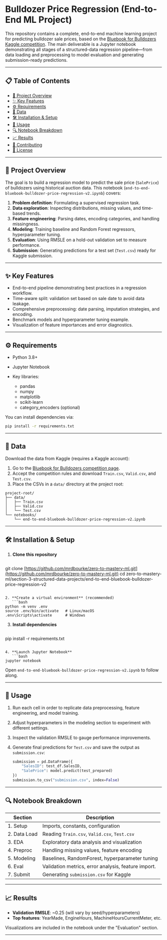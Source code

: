 # Bulldozer Price Regression (End-to-End ML Project)

This repository contains a complete, end-to-end machine learning project for predicting bulldozer sale prices, based on the [Bluebook for Bulldozers Kaggle competition](https://www.kaggle.com/c/bluebook-for-bulldozers). The main deliverable is a Jupyter notebook demonstrating all stages of a structured-data regression pipeline—from data loading and preprocessing to model evaluation and generating submission-ready predictions.

---

## 📋 Table of Contents

* [🚀 Project Overview](#-project-overview)
* [✨ Key Features](#-key-features)
* [⚙️ Requirements](#️-requirements)
* [💾 Data](#-data)
* [🛠️ Installation & Setup](#️-installation--setup)
* [📖 Usage](#-usage)
* [🔍 Notebook Breakdown](#-notebook-breakdown)
* [📈 Results](#-results)
* [🤝 Contributing](#-contributing)
* [📝 License](#-license)

---

## 🚀 Project Overview

The goal is to build a regression model to predict the sale price (`SalePrice`) of bulldozers using historical auction data. This notebook (`end-to-end-bluebook-bulldozer-price-regression-v2.ipynb`) covers:

1. **Problem definition**: Formulating a supervised regression task.
2. **Data exploration**: Inspecting distributions, missing values, and time-based trends.
3. **Feature engineering**: Parsing dates, encoding categories, and handling missingness.
4. **Modeling**: Training baseline and Random Forest regressors, hyperparameter tuning.
5. **Evaluation**: Using RMSLE on a hold-out validation set to measure performance.
6. **Submission**: Generating predictions for a test set (`Test.csv`) ready for Kaggle submission.

---

## ✨ Key Features

* End-to-end pipeline demonstrating best practices in a regression workflow.
* Time-aware split: validation set based on sale date to avoid data leakage.
* Comprehensive preprocessing: date parsing, imputation strategies, and encoding.
* Benchmark models and hyperparameter tuning example.
* Visualization of feature importances and error diagnostics.

---

## ⚙️ Requirements

* Python 3.8+
* Jupyter Notebook
* Key libraries:

  * pandas
  * numpy
  * matplotlib
  * scikit-learn
  * category\_encoders (optional)

You can install dependencies via:

```bash
pip install -r requirements.txt
```

---

## 💾 Data

Download the data from Kaggle (requires a Kaggle account):

1. Go to the [Bluebook for Bulldozers competition page](https://www.kaggle.com/c/bluebook-for-bulldozers/data).
2. Accept the competition rules and download `Train.csv`, `Valid.csv`, and `Test.csv`.
3. Place the CSVs in a `data/` directory at the project root:

```
project-root/
├── data/
│   ├── Train.csv
│   ├── Valid.csv
│   └── Test.csv
└── notebooks/
    └── end-to-end-bluebook-bulldozer-price-regression-v2.ipynb
```

---

## 🛠️ Installation & Setup

1. **Clone this repository**

   ```bash
   ```

git clone [https://github.com/mrdbourke/zero-to-mastery-ml.git](https://github.com/mrdbourke/zero-to-mastery-ml.git)
cd zero-to-mastery-ml/section-3-structured-data-projects/end-to-end-bluebook-bulldozer-price-regression-v2

````

2. **Create a virtual environment** (recommended)
   ```bash
python -m venv .env
source .env/bin/activate   # Linux/macOS
.env\Scripts\activate      # Windows
````

3. **Install dependencies**

   ```bash
   ```

pip install -r requirements.txt

````

4. **Launch Jupyter Notebook**
   ```bash
jupyter notebook
````

Open `end-to-end-bluebook-bulldozer-price-regression-v2.ipynb` to follow along.

---

## 📖 Usage

1. Run each cell in order to replicate data preprocessing, feature engineering, and model training.
2. Adjust hyperparameters in the modeling section to experiment with different settings.
3. Inspect the validation RMSLE to gauge performance improvements.
4. Generate final predictions for `Test.csv` and save the output as `submission.csv`:

   ```python
   submission = pd.DataFrame({
       "SalesID": test_df.SalesID,
       "SalePrice": model.predict(test_prepared)
   })
   submission.to_csv("submission.csv", index=False)
   ```

---

## 🔍 Notebook Breakdown

| Section      | Description                                         |
| ------------ | --------------------------------------------------- |
| 1. Setup     | Imports, constants, configuration                   |
| 2. Data Load | Reading `Train.csv`, `Valid.csv`, `Test.csv`        |
| 3. EDA       | Exploratory data analysis and visualization         |
| 4. Preproc   | Handling missing values, feature encoding           |
| 5. Modeling  | Baselines, RandomForest, hyperparameter tuning      |
| 6. Eval      | Validation metrics, error analysis, feature import. |
| 7. Submit    | Generating `submission.csv` for Kaggle              |

---

## 📈 Results

* **Validation RMSLE**: \~0.25 (will vary by seed/hyperparameters)
* **Top features**: YearMade, EngineHours, MachineHoursCurrentMeter, etc.

Visualizations are included in the notebook under the "Evaluation" section.

---

